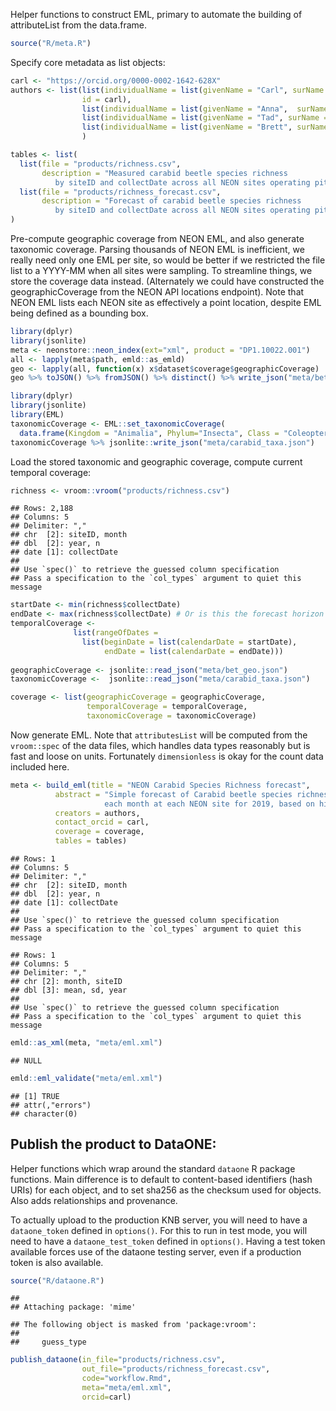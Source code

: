 
Helper functions to construct EML, primary to automate the building of
attributeList from the data.frame.

``` r
source("R/meta.R")
```

Specify core metadata as list objects:

``` r
carl <- "https://orcid.org/0000-0002-1642-628X"
authors <- list(list(individualName = list(givenName = "Carl", surName = "Boettiger"), 
                id = carl),
                list(individualName = list(givenName = "Anna",  surName ="Spiers")),
                list(individualName = list(givenName = "Tad", surName = "Dallas")),
                list(individualName = list(givenName = "Brett", surName = "Melbourne"))
                )

tables <- list(
  list(file = "products/richness.csv", 
       description = "Measured carabid beetle species richness
          by siteID and collectDate across all NEON sites operating pitfall traps"),
  list(file = "products/richness_forecast.csv", 
       description = "Forecast of carabid beetle species richness
          by siteID and collectDate across all NEON sites operating pitfall traps")
)
```

Pre-compute geographic coverage from NEON EML, and also generate
taxonomic coverage. Parsing thousands of NEON EML is inefficient, we
really need only one EML per site, so would be better if we restricted
the file list to a YYYY-MM when all sites were sampling. To streamline
things, we store the coverage data instead. (Alternately we could have
constructed the geographicCoverage from the NEON API locations
endpoint). Note that NEON EML lists each NEON site as effectively a
point location, despite EML being defined as a bounding box.

``` r
library(dplyr)
library(jsonlite)
meta <- neonstore::neon_index(ext="xml", product = "DP1.10022.001")
all <- lapply(meta$path, emld::as_emld)
geo <- lapply(all, function(x) x$dataset$coverage$geographicCoverage)
geo %>% toJSON() %>% fromJSON() %>% distinct() %>% write_json("meta/bet_geo.json", auto_unbox=TRUE)
```

``` r
library(dplyr)
library(jsonlite)
library(EML)
taxonomicCoverage <- EML::set_taxonomicCoverage(
  data.frame(Kingdom = "Animalia", Phylum="Insecta", Class = "Coleoptera", Family="Carabidae"))
taxonomicCoverage %>% jsonlite::write_json("meta/carabid_taxa.json")
```

Load the stored taxonomic and geographic coverage, compute current
temporal coverage:

``` r
richness <- vroom::vroom("products/richness.csv")
```

    ## Rows: 2,188
    ## Columns: 5
    ## Delimiter: ","
    ## chr  [2]: siteID, month
    ## dbl  [2]: year, n
    ## date [1]: collectDate
    ## 
    ## Use `spec()` to retrieve the guessed column specification
    ## Pass a specification to the `col_types` argument to quiet this message

``` r
startDate <- min(richness$collectDate)
endDate <- max(richness$collectDate) # Or is this the forecast horizon
temporalCoverage <- 
              list(rangeOfDates =
                list(beginDate = list(calendarDate = startDate),
                     endDate = list(calendarDate = endDate)))
                     
geographicCoverage <- jsonlite::read_json("meta/bet_geo.json")
taxonomicCoverage <-  jsonlite::read_json("meta/carabid_taxa.json")

coverage <- list(geographicCoverage = geographicCoverage,
                 temporalCoverage = temporalCoverage,
                 taxonomicCoverage = taxonomicCoverage)
```

Now generate EML. Note that `attributesList` will be computed from the
`vroom::spec` of the data files, which handles data types reasonably but
is fast and loose on units. Fortunately `dimensionless` is okay for the
count data included here.

``` r
meta <- build_eml(title = "NEON Carabid Species Richness forecast", 
          abstract = "Simple forecast of Carabid beetle species richness at
                     each month at each NEON site for 2019, based on historical averages.", 
          creators = authors, 
          contact_orcid = carl,
          coverage = coverage,
          tables = tables)
```

    ## Rows: 1
    ## Columns: 5
    ## Delimiter: ","
    ## chr  [2]: siteID, month
    ## dbl  [2]: year, n
    ## date [1]: collectDate
    ## 
    ## Use `spec()` to retrieve the guessed column specification
    ## Pass a specification to the `col_types` argument to quiet this message

    ## Rows: 1
    ## Columns: 5
    ## Delimiter: ","
    ## chr [2]: month, siteID
    ## dbl [3]: mean, sd, year
    ## 
    ## Use `spec()` to retrieve the guessed column specification
    ## Pass a specification to the `col_types` argument to quiet this message

``` r
emld::as_xml(meta, "meta/eml.xml")
```

    ## NULL

``` r
emld::eml_validate("meta/eml.xml")
```

    ## [1] TRUE
    ## attr(,"errors")
    ## character(0)

## Publish the product to DataONE:

Helper functions which wrap around the standard `dataone` R package
functions. Main difference is to default to content-based identifiers
(hash URIs) for each object, and to set sha256 as the checksum used for
objects. Also adds relationships and provenance.

To actually upload to the production KNB server, you will need to have a
`dataone_token` defined in `options()`. For this to run in test mode,
you will need to have a `dataone_test_token` defined in `options()`.
Having a test token available forces use of the dataone testing server,
even if a production token is also available.

``` r
source("R/dataone.R")
```

    ## 
    ## Attaching package: 'mime'

    ## The following object is masked from 'package:vroom':
    ## 
    ##     guess_type

``` r
publish_dataone(in_file="products/richness.csv", 
                out_file="products/richness_forecast.csv", 
                code="workflow.Rmd", 
                meta="meta/eml.xml",
                orcid=carl)
```

